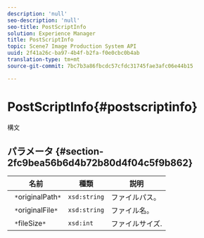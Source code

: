 ```yaml
---
description: 'null'
seo-description: 'null'
seo-title: PostScriptInfo
solution: Experience Manager
title: PostScriptInfo
topic: Scene7 Image Production System API
uuid: 2f41a26c-ba97-4b4f-b2fa-f0e0cbc0b4ab
translation-type: tm+mt
source-git-commit: 7bc7b3a86fbcdc57cfdc31745fae3afc06e44b15

---
```



# PostScriptInfo{#postscriptinfo}

構文

## パラメータ {#section-2fc9bea56b6d4b72b80d4f04c5f9b862}

| 名前 | 種類 | 説明 |
|---|---|---|
| ` *`originalPath`*` | `xsd:string` | ファイルパス。 |
| ` *`originalFile`*` | `xsd:string` | ファイル名。 |
| ` *`fileSize`*` | `xsd:int` | ファイルサイズ. |

